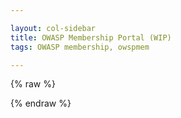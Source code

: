 ```yaml
---

layout: col-sidebar
title: OWASP Membership Portal (WIP)
tags: OWASP membership, owspmem

---
```


<!-- rebuild 3 -->

<style>
[v-cloak] {display: none}

#member-qr {
  float:right;
  padding: 16px;
}

.label {
  font-weight: bold;
  margin-right: 8px;
}

.info, .multi-info {
  margin-bottom:16px;
  margin-left: 75px;
}

label {
  font-weight: bold;
  margin-right:8px;
}

button {
  margin-right: 16px;
}

.small {
  padding: 2px 8px;
}

.errors {
  padding-bottom: 24px;
  padding-top: 12px;
  border-top: 3px dotted red;
}
.error {
  font-weight:bold;
  color: darkred;
  border-left: 5px solid red;
  padding-left: 8px;
}

.info-section {
  border: 3px solid darkblue;
  border-radius: 8px;
  padding: 8px;
  margin-top: 40px;
}
.section-label {
  margin-top: -20px;
  background: white;
}

.capitalize {
    text-transform: capitalize;
}
</style>

{% raw %}
  <div id="membership-portal-app" style="margin: 0px;" v-cloak>
   <div id='member-qr'>
   </div>
   <div id='errors' v-if='errors.length > 0'>
        <label>Please correct the following:</label>
        <template v-for='err in errors'>
              <template v-for='(value, name) in err'>
                <div class='error'>{{value}}</div>
              </template>
        </template>
   </div>
   <div id='member-not-found' v-if='!member_ready && mode==0 && !loading && !member_logged_out' >
      No membership was found or your membership has expired. Please <a href="https://owasp.org/membership/"><button class='cta-button'>Join Us</button></a> <br>
      If you are a leader who has not applied for complimentary membership, you may do so at <a href="https://owasp.org/membership/">Become a Member</a><br>
      If you feel this message is in error, contact <a href='mailto:membership@owasp.com'>Member Services</a>
   </div>
   <div id='member-logged-out' v-if='member_logged_out && mode==0 && !loading' >
      Your session has expired.  Please <a href="https://members.owasp.org/"><button class='cta-button'>Log In</button></a> <br>
   </div>
   <div id='member-info' class='info-section' v-if='member_ready && mode==0'>
     <h3 class='section-label'>Welcome, {{ membership_data['name'] }}</h3>
     <br>
     <section v-if="membership_data['member_number']">
      <div class='label'>Member Number:</div><div class='info'>{{ membership_data['member_number'].substring(membership_data['member_number'].lastIndexOf('/') + 1) }}</div>
     </section>
     <section v-else>
      <div class='label'>Member Number:</div><div class='info'>Data not found.  Contact <a href='mailto:membership@owasp.com'>Member Services</a></div>
     </section>
     <div class='label'>Membership Type:</div>
     <section id='membership' v-if="membership_data['membership_type']">
        <div class='info'>{{ membership_data['membership_type'] }}</div>
        <div class='label'>Membership End:</div><div class='info'>{{ membership_data['membership_end'] }}</div>
        <div v-if="renewal_near"><a href='https://owasp.org/membership/'><button class='cta-button'>Renew Now</button></a></div>
        <div class='label' v-if="membership_data['membership_recurring']=='yes'">Manage <a href='#'>TODO: Provide link to Recurring Subscription</a></div>
     </section>
     <section v-else>
        <div>No membership data found.</div>
        <a href='https://owasp.org/membership/'><button class='cta-button'>Renew Now</button></a>
     </section>
     </div>
     <div class='info-section' v-if='member_ready && mode==0'>
     <h3 class='section-label'>Personal Information</h3>
     <div class='label'>Email:</div>
     <div class='multi-info'>
      <template v-for="item in membership_data['emails']">
          <div class='sub-item'>{{ item['email'] }}</div>
      </template>
      </div>
      <div class='label'>Address:</div>
      <div class='multi-info'>
        <div class='sub-item'>{{ membership_data['address']['street'] }}</div>
        <div class='sub-item'>{{ membership_data['address']['city']}}</div>
        <div class='sub-item'>{{ membership_data['address']['state']}}</div>
        <div class='sub-item'>{{ membership_data['address']['postal_code']}}</div>
        <div class='sub-item'>{{ membership_data['address']['country']}}</div>
      </div>
      <div class='label'>Phone:</div>
      <div class='multi-info'>
        <template v-for="item in membership_data['phone_numbers']">
            <div class='sub-item'>{{ item['number'] }}</div>
        </template>
      </div>
      <div><button class='cta-button' v-if="mode!=1" v-on:click="switchMode">Edit Personal Information</button></div>
    </div>
   <div id='member-edit' v-if='member_ready && mode==1'>
     <label for='memname'>Name:</label><input type='text' id='memname' v-model="membership_data['name']"/>
     <br>
     <label>Email:<button class='cta-button green small' v-on:click="addEmailItem()">+</button></label>
     <div class='multi-info'>
      <template v-for="item in membership_data['emails']" v-model="membership_data['emails']">
          <input class='sub-item' type='text' v-model="item['email']"/><button class='cta-button red small' v-on:click="removeEmailItem(item)">x</button><br>
      </template>
      </div>
      <label for='address'>Address:</label>
      <div class='multi-info' id='address'>
        <label for="street">Street:</label><input id='street' type='text' v-model="membership_data['address']['street']"/><br>
        <label for='city'>City:</label><input id='city' type='text' v-model="membership_data['address']['city']"/><br>
        <label for='state'>State:</label><input id='state' type='text' v-model="membership_data['address']['state']"/><br>
        <label for='postal_code'>Postal Code:</label><input id='postal_code' type='text' v-model="membership_data['address']['postal_code']"/><br>
        <label for='country'>Country:</label><input id='country' type='text' v-model="membership_data['address']['country']"/>
      </div>
      <label>Phone:<button class='cta-button green small' v-on:click="addPhoneItem()">+</button></label>
      <div class='multi-info'>
        <template v-for="item in membership_data['phone_numbers']" v-model="membership_data['phone_numbers']">
            <input class='sub-item' type='text' v-model="item['number']"/><button class='cta-button red small' v-on:click="removePhoneItem(item)">x</button><br>
        </template>
      </div>
      <div><button class='cta-button' style='padding-right:25px;' v-if="mode!=0" v-on:click="switchMode">Cancel</button><button class='cta-button green' v-if="mode!=0" v-on:click="saveInformation()">Save</button></div>
   </div>
  <!-- start leader section -->
   <div class='info-section'  v-if="membership_data && membership_data['leader_info'] && membership_data['leader_info'].length > 0"> 
    <h3 class='section-label'>Leadership Information</h3>
    <template v-for="item in membership_data['leader_info']" v-model="membership_data['leader_info']">
        <div class='label capitalize'>{{ item['group-type']}} Leader</div>
        <div class='info'><a v-bind:href="item['group_url']">{{ item['group']}}</a></div>
    </template>
   </div> 
    <!-- end leader section -->

   <div id='loading' v-if='loading'>
      This may take a few moments...
      <button class='cta-button' style='width:80px;height:80px;'>
        <div class='spinner'>
          <div class='inner-spinner'></div>
        </div>
      </button>
   </div>
  </div>
{% endraw %}

<script src="https://js.stripe.com/v3"></script>
<script src="https://unpkg.com/vue"></script>
<script src="https://unpkg.com/axios/dist/axios.min.js"></script>

<script>
window.addEventListener('load', function() {
  new Vue({
    el: '#membership-portal-app',
    data: {
      loading: true,
      errors: [],
      membership_data: null,
      update_interval : null,
      mode: 0,
      saved_data: null,
      member_logged_out: false
    },
    created: function() {
        if(this.loading){
            const postData = {
            params: {
                authtoken: Cookies.get('CF_Authorization')
              }
            }
            axios.get('https://owaspadmin.azurewebsites.net/api/get-member-info?code=mWP6TjdDSJZOQIZQNtb2fUPuzuIamwaobBZUTnN24JEdtFybiTDl7A==', postData)
              .then(response => {
                  this.membership_data = response.data
                  this.member_logged_out = false
                  this.loading=false
                  
                  this.$forceUpdate()
                  setTimeout(function(membership_data) { 
                      if(membership_data && membership_data['name']) {
                          el = kjua({text: membership_data['member_number']});
                          div = document.getElementById('member-qr');
                          if(div) {
                            div.appendChild(el)
                          }
                      }
                  }, 1000, this.membership_data)
              })
              .catch(err => {
                this.loading = false
                              
                // for now assuming this is local testing
                /*
                this.membership_data = {}
                this.membership_data['membership_type'] = 'one'
                this.membership_data['name'] = 'Harold Test Data'
                this.membership_data['membership_end'] = '2021-04-22'
                this.membership_data['emails'] = [{'email':'harold.blankenship@owasp.com'},{'email':'kithwood@gmail.com'}]
                //this.membership_data['phone_numbers']=[{'number':'5126443053'}]
                this.membership_data['membership_recurring']='no'
                this.membership_data['member_number'] = 'owasp.org'
                this.membership_data['address'] = {'street':'', 'city':'', 'state':'', 'postal_code':'', 'country':''}
                this.membership_data['member-qr'] = 'https://owasp.org'
                this.membership_data['leader_info'] = [{
                                                          "name": "Harold Blankenship",
                                                          "email": "harold.blankenship@owasp.com",
                                                          "group": "OWASP KLAP",
                                                          "group-type": "project",
                                                          "group_url": "https://owasp.org/www-projectchapter-example/"
                                                      },
                                                      {
                                                          "name": "Harold Blankenship",
                                                          "email": "harold.blankenship@owasp.com",
                                                          "group": "OWASP TRaP",
                                                          "group-type": "project",
                                                          "group_url": "https://owasp.org/www-projectchapter-example/"
                                                      },
                                                      {
                                                          "name": "Harold Blankenship",
                                                          "email": "harold.blankenship@owasp.com",
                                                          "group": "OWASP New Braunfels",
                                                          "group-type": "chapter",
                                                          "group_url": "https://owasp.org/www-projectchapter-example/"
                                                      }]
                this.member_logged_out = false
                this.loading=false
                
                setTimeout(function(membership_data) { 
                      if(membership_data && membership_data['name']) {
                          el = kjua({text: membership_data['member_number']});
                          div = document.getElementById('member-qr');
                          if(div) {
                            div.appendChild(el)
                          }
                      }
                  }, 1000, this.membership_data)
                  this.saved_data = JSON.parse(JSON.stringify(this.membership_data))
                //*/

                this.$forceUpdate()
              })
        } // end if loading
     },
     computed: {
      member_ready: function() { return (!this.loading && this.membership_data != null && this.membership_data['name']) },
      renewal_near: function() { 
        if(this.membership_data['membership_end']){
          var dt = Date.parse(this.membership_data['membership_end'])
          var diff = Math.abs(dt - Date.now());
          return (diff / (1000 * 60 * 60 * 24)) < 30;
        }
        else
          return false;
      }
    },
    methods:{
      validate: function () {
        this.errors = []
        
        if(this.membership_data['name'].length <= 0) {
          error = { 'name':'Name must not be empty'}
          this.errors.push(error)
        }
        
        if(!('emails' in this.membership_data) || this.membership_data['emails'].length <= 0) {
          error = { 'email':'You must have at least one email.'}
          this.errors.push(error)
        }
        if(!('phone_numbers' in this.membership_data) || this.membership_data['phone_numbers'].length <= 0) {
          error = { 'email':'You must have at least one phone number.'}
          this.errors.push(error)
        }
        if(!('address' in this.membership_data) || this.membership_data['address']['street'].length <= 0 ||
          this.membership_data['address']['city'].length <= 0 ||
          this.membership_data['address']['postal_code'].length <= 0 ||
          this.membership_data['address']['country'].length <= 0) {

          error = { 'address':'Address must be complete.'}
          this.errors.push(error) 
        }

        return this.errors.length == 0
      },
      switchMode: function() { 
        this.mode = !this.mode
        if(this.saved_data) {
          this.membership_data = JSON.parse(JSON.stringify(this.saved_data))
        }
        this.errors = [] // why doesn't this set errors to empty?
        this.$forceUpdate()
        return false;
      },
      removePhoneItem: function(item) {
        if(this.membership_data['phone_numbers'].length <= 1) {
          error = { phone :'You must have at least one phone number.' }
          if(!this.errors.some(e => e.phone)) {
            this.errors.push(error)
          }
          this.errors = []
          this.$forceUpdate()
          return false;
        }
        
        this.membership_data['phone_numbers'].splice(this.membership_data['phone_numbers'].indexOf(item), 1)
        this.$forceUpdate()
        return false;
      },
      addPhoneItem: function() {
          this.errors = []
          if(!('phone_numbers' in this.membership_data))
            this.membership_data['phone_numbers'] = []
          this.membership_data['phone_numbers'].push({'number':''})
          this.$forceUpdate()
          return false;
      },
      removeEmailItem: function(item){
        if(this.membership_data['emails'].length <= 1) {
          error = { email :'You must have at least one email.' }
           if(!this.errors.some(e => e.email)) {
            this.errors.push(error)
          }
          this.errors = []
          this.$forceUpdate()
          return false;
        }

          this.membership_data['emails'].splice(this.membership_data['emails'].indexOf(item), 1)
          this.$forceUpdate()
          return false;
      },
      addEmailItem: function() {
          this.errors = []
          if(!('emails' in this.membership_data))
            this.membership_data['emails'] = []
          this.membership_data['emails'].push({'email':''})
          this.$forceUpdate()
          return false;
      },
      saveInformation: function() {
        this.$forceUpdate() 
        if(this.validate()){
          this.loading=true
          const postData = {
            params: {
                authtoken: Cookies.get('CF_Authorization'),
                membership_data: this.membership_data
              }
            }
          axios.get('https://owaspadmin.azurewebsites.net/api/update-member-info?code=NRBl9EyVfVJYZCos5BuhquJ8KlPj/X35Isl7kNj6uk0Zr88xhPJZ5A==', postData)
              .then(response => {
                  this.loading=false
                  this.mode = 0
                  this.$forceUpdate()
              })
              .catch(err => {
                //this.errors.push({message : 'These are not the droids you are looking for' })
                this.loading = false
                error = { 'error':err }
                this.errors.push(error)
                this.mode = 0
                this.$forceUpdate()
              })
        } 
      }
    } // end methods
  }) // end Vue
}, false) // end addEventListener
</script>

